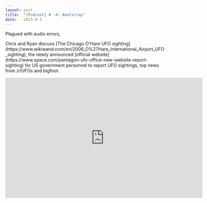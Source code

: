 ```yaml
---
layout: post
title:  "[Podcast] # -4: Bootstrap"
date:   2023-9-3
---
```


<p class="intro"><span class="dropcap"></span>Plagued with audio errors,</p><p>Chris and Ryan discuss [The Chicago O'Hare UFO sighting](https://www.wikiwand.com/en/2006_O%27Hare_International_Airport_UFO_sighting), the newly announced [official website](https://www.space.com/pentagon-ufo-office-new-website-report-sighting) for US government personnel to report UFO sightings, top news from /r/UFOs and bigfoot.</p>
<center>
<iframe src="https://player.twitch.tv/?video=1916497539&parent=www.thisweekinredacted.com" frameborder="0" allowfullscreen="true" scrolling="no" height="378" width="620"></iframe>
</center>